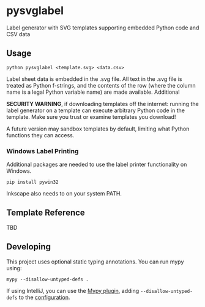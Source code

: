 # pysvglabel

Label generator with SVG templates supporting embedded Python code and CSV data

## Usage

`python pysvglabel <template.svg> <data.csv>`

Label sheet data is embedded in the .svg file. All text in the .svg file is treated as Python f-strings, and the contents of the row (where the column name is a legal Python variable name) are made available. Additional 

**SECURITY WARNING**, if downloading templates off the internet: running the label generator on a template can execute arbitrary Python code in the template. Make sure you trust or examine templates you download!

A future version may sandbox templates by default, limiting what Python functions they can access.

### Windows Label Printing

Additional packages are needed to use the label printer functionality on Windows.

`pip install pywin32`

Inkscape also needs to on your system PATH.

## Template Reference

TBD

## Developing

This project uses optional static typing annotations.
You can run mypy using:

```
mypy --disallow-untyped-defs .
```

If using IntelliJ, you can use the [Mypy plugin](https://plugins.jetbrains.com/plugin/13348-mypy-official-), adding `--disallow-untyped-defs` to the [configuration](https://github.com/dropbox/mypy-PyCharm-plugin#configuration).
